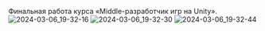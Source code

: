 Финальная работа курса «Middle-разработчик игр на Unity».
![2024-03-06_19-32-16](https://github.com/voinarenko/skillbox-twin-stick-shooter/assets/131485334/6c8f01b0-785e-4018-bc8b-ff806c82e0a0)
![2024-03-06_19-32-30](https://github.com/voinarenko/skillbox-twin-stick-shooter/assets/131485334/78536693-2853-4a28-ab08-9c87ff5589a8)
![2024-03-06_19-32-44](https://github.com/voinarenko/skillbox-twin-stick-shooter/assets/131485334/ed8428d7-02d7-4fa2-a798-b1a7851b6130)
